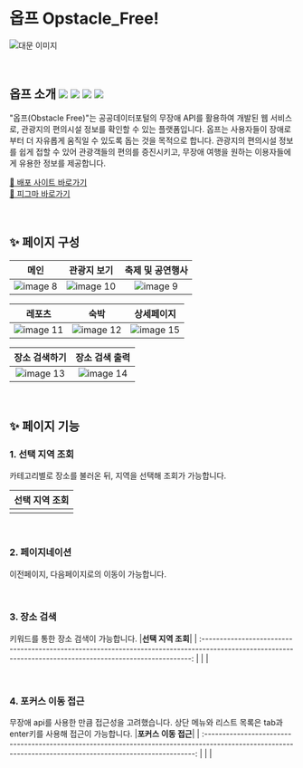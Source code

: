 # 옵프 Opstacle_Free! 
![대문 이미지](https://github.com/Sooooyeon/Obstacle_Free/assets/118328426/80623f01-faac-40a1-83b0-85ed126f51c6)

</br>

## 옵프 소개 <img src="https://img.shields.io/badge/html5-E34F26?style=for-the-badge&logo=html5&logoColor=white"/> <img src="https://img.shields.io/badge/css3-1572B6?style=for-the-badge&logo=css3&logoColor=white"/> <img src="https://img.shields.io/badge/javascript-F7DF1E?style=for-the-badge&logo=javascript&logoColor=black"> <img src="https://img.shields.io/badge/jquery-0769AD?style=for-the-badge&logo=jquery&logoColor=white">
"옵프(Obstacle Free)"는 공공데이터포털의 무장애 API를 활용하여 개발된 웹 서비스로, 관광지의 편의시설 정보를 확인할 수 있는 플랫폼입니다.
옵프는 사용자들이 장애로부터 더 자유롭게 움직일 수 있도록 돕는 것을 목적으로 합니다. 관광지의 편의시설 정보를 쉽게 접할 수 있어 관광객들의 편의를 증진시키고, 무장애 여행을 원하는 이용자들에게 유용한 정보를 제공합니다.

[🚀 배포 사이트 바로가기](https://obstacle-free.netlify.app/)</br>
[🎨 피그마 바로가기](https://www.figma.com/file/so4RlNtRDqogIencMUuyNe/%EC%98%B5%ED%94%84?type=design&node-id=0%3A1&mode=design&t=QqOmM9OjPW5jplGC-1)

</br>

## ✨ 페이지 구성
|**메인**|**관광지 보기**|**축제 및 공연행사**|
| :------------------------------------------------------------------------------------------------------------------------------------------------------: | :-------------------------------------------------------------------------------------------------------: | :-------------------------------------------------------------------------------------------------------: |
| ![image 8](https://github.com/Sooooyeon/Obstacle_Free/assets/118328426/a48b7bb5-0c68-41aa-a900-d8e974c3ef3e) | ![image 10](https://github.com/Sooooyeon/Obstacle_Free/assets/118328426/9784275b-6ea1-402f-b68c-fa41688a0a11) | ![image 9](https://github.com/Sooooyeon/Obstacle_Free/assets/118328426/77d5a39c-e859-438a-9a0f-4ab2182ae737) |

|**레포츠**|**숙박**|**상세페이지**|
| :------------------------------------------------------------------------------------------------------------------------------------------------------: | :-------------------------------------------------------------------------------------------------------: | :-------------------------------------------------------------------------------------------------------: |
| ![image 11](https://github.com/Sooooyeon/Obstacle_Free/assets/118328426/79d8910d-fe50-4f04-916b-2ffde135d2c5) | ![image 12](https://github.com/Sooooyeon/Obstacle_Free/assets/118328426/b46e8c2f-9176-4b81-b917-f475943e9d9e) | ![image 15](https://github.com/Sooooyeon/Obstacle_Free/assets/118328426/82af3219-e173-4d32-b55c-c5a7c7bb212e) |

|**장소 검색하기**|**장소 검색 출력**|
| :-------------------------------------------------------------------------------------------------------: | :-------------------------------------------------------------------------------------------------------: |
| ![image 13](https://github.com/Sooooyeon/Obstacle_Free/assets/118328426/271bbede-577e-469c-9d44-017897dd8bee) | ![image 14](https://github.com/Sooooyeon/Obstacle_Free/assets/118328426/9ac66101-adf8-4817-b5b5-b2966dc402c8) |


</br>

## ✨ 페이지 기능
### 1. 선택 지역 조회
카테고리별로 장소를 불러온 뒤, 지역을 선택해 조회가 가능합니다.

|**선택 지역 조회**|
| :---------------------------------------------------------------------------------------------------------------------------------------------------------: |
|  |

</br>

### 2. 페이지네이션
이전페이지, 다음페이지로의 이동이 가능합니다. 



</br>

### 3. 장소 검색
키워드를 통한 장소 검색이 가능합니다.
|**선택 지역 조회**|
| :---------------------------------------------------------------------------------------------------------------------------------------------------------: |
|  |

</br>

### 4. 포커스 이동 접근
무장애 api를 사용한 만큼 접근성을 고려했습니다. 상단 메뉴와 리스트 목록은 tab과 enter키를 사용해 접근이 가능합니다.
|**포커스 이동 접근**|
| :---------------------------------------------------------------------------------------------------------------------------------------------------------: |
|  |



